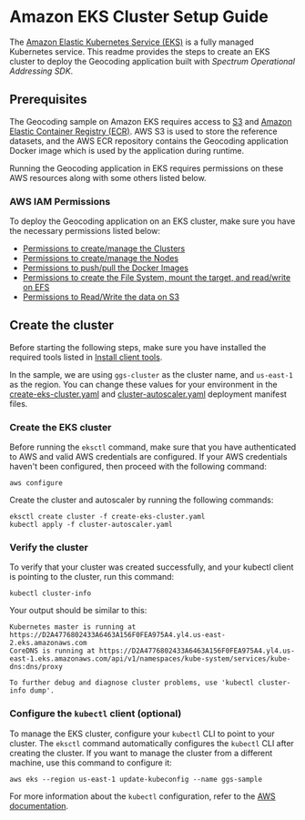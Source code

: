 # Amazon EKS Cluster Setup Guide 
The [Amazon Elastic Kubernetes Service (EKS)](https://docs.aws.amazon.com/eks/latest/userguide/what-is-eks.html) is a fully managed Kubernetes service. This readme provides the steps to create an EKS cluster to deploy the Geocoding application built with *Spectrum Operational Addressing SDK*.

## Prerequisites

The Geocoding sample on Amazon EKS requires access to [S3](https://aws.amazon.com/s3/) and [Amazon Elastic Container Registry (ECR)](https://docs.aws.amazon.com/AmazonECR/latest/userguide/Registries.html). AWS S3 is used to store the reference datasets, and the AWS ECR repository contains the Geocoding application Docker image which is used by the application during runtime. 

Running the Geocoding application in EKS requires permissions on these AWS resources along with some others listed below.

### AWS IAM Permissions
To deploy the Geocoding application on an EKS cluster, make sure you have the necessary permissions listed below:

   * [Permissions to create/manage the Clusters](https://docs.aws.amazon.com/eks/latest/userguide/service_IAM_role.html)
   * [Permissions to create/manage the Nodes](https://docs.aws.amazon.com/eks/latest/userguide/create-node-role.html)
   * [Permissions to push/pull the Docker Images](https://docs.aws.amazon.com/AmazonECR/latest/userguide/ECR_on_EKS.html) 
   * [Permissions to create the File System, mount the target, and read/write on EFS](https://docs.aws.amazon.com/efs/latest/ug/access-control-managing-permissions.html) 
   * [Permissions to Read/Write the data on S3](https://docs.aws.amazon.com/IAM/latest/UserGuide/reference_policies_examples_s3_rw-bucket.html)

## Create the cluster	
Before starting the following steps, make sure you have installed the required tools listed in [Install client tools](../../README.md). 

In the sample, we are using `ggs-cluster` as the cluster name, and `us-east-1` as the region. You can change these values for your environment in the [create-eks-cluster.yaml](create-eks-cluster.yaml) and [cluster-autoscaler.yaml](cluster-autoscaler.yaml) deployment manifest files.

### Create the EKS cluster 
Before running the `eksctl` command, make sure that you have authenticated to AWS and valid AWS credentials are configured. If your AWS credentials haven't been configured, then proceed with the following command:
```
aws configure
```
Create the cluster and autoscaler by running the following commands:
```
eksctl create cluster -f create-eks-cluster.yaml
kubectl apply -f cluster-autoscaler.yaml
```

### Verify the cluster 
To verify that your cluster was created successfully, and your kubectl client is pointing to the cluster, run this command:

```
kubectl cluster-info
```
Your output should be similar to this:
```
Kubernetes master is running at https://D2A4776802433A6463A156F0FEA975A4.yl4.us-east-2.eks.amazonaws.com
CoreDNS is running at https://D2A4776802433A6463A156F0FEA975A4.yl4.us-east-1.eks.amazonaws.com/api/v1/namespaces/kube-system/services/kube-dns:dns/proxy

To further debug and diagnose cluster problems, use 'kubectl cluster-info dump'.
```  

### Configure the `kubectl` client (optional)
To manage the EKS cluster, configure your `kubectl` CLI  to point to your cluster. The `eksctl` command automatically configures the `kubectl` CLI after creating the cluster. If you want to manage the cluster from a different machine, use this command to configure it:
```
aws eks --region us-east-1 update-kubeconfig --name ggs-sample
```
For more information about the `kubectl` configuration, refer to the [AWS documentation](https://docs.aws.amazon.com/eks/latest/userguide/create-kubeconfig.html). 
